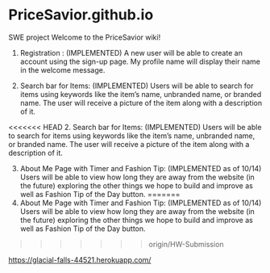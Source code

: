 # PriceSavior.github.io
SWE project 
Welcome to the PriceSavior wiki!


1. Registration : (IMPLEMENTED) A new user will be able to create an account using the sign-up page. My profile name will display their name in the welcome message.

2. Search bar for Items: (IMPLEMENTED) Users will be able to search for items using keywords like the item’s name, unbranded name, or branded name. The user will receive a picture of the item along with a description of it.

<<<<<<< HEAD
2. Search bar for Items:  (IMPLEMENTED)
	Users will be able to search for items using keywords like the item’s  name, unbranded name, or branded name. The user will receive a picture of the item along with a description of it.
 

3. About Me Page with Timer and Fashion Tip: (IMPLEMENTED as of 10/14)
    Users will be able to view how long they are away from the website (in the future) exploring the other things we hope to build and improve as well as Fashion Tip of the Day button.
=======
3. About Me Page with Timer and Fashion Tip: (IMPLEMENTED as of 10/14) Users will be able to view how long they are away from the website (in the future) exploring the other things we hope to build and improve as well as Fashion Tip of the Day button.
>>>>>>> origin/HW-Submission


https://glacial-falls-44521.herokuapp.com/
